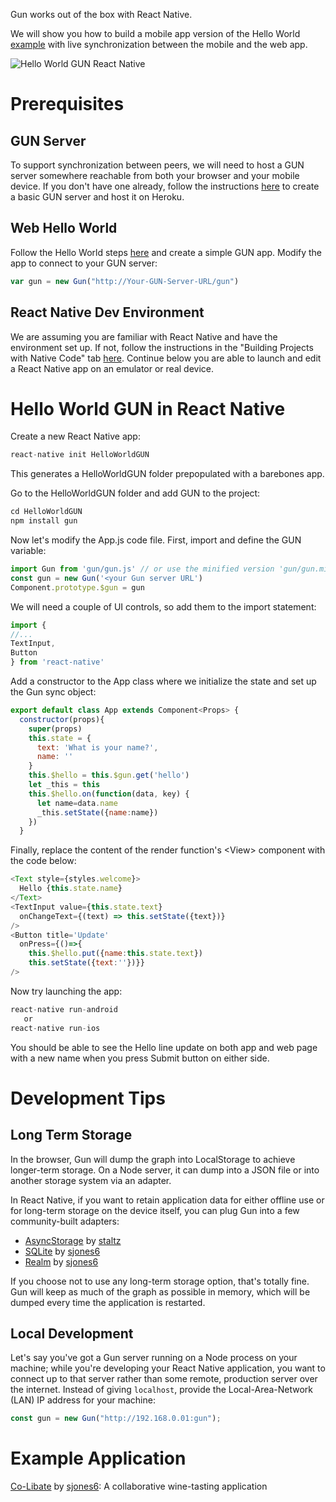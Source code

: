Gun works out of the box with React Native.

We will show you how to build a mobile app version of the Hello World [example](https://gun.eco/docs/Hello-World) with live synchronization between the mobile and the web app.

![Hello World GUN React Native](https://raw.githubusercontent.com/bogdant/bogdant/master/HelloGunReactNative.jpg)

# Prerequisites

## GUN Server
To support synchronization between peers, we will need to host a GUN server somewhere reachable from both your browser and your mobile device. If you don't have one already, follow the instructions [here](https://gun.eco/docs/Hello-World#synchronising-multiple-computers) to create a basic GUN server and host it on Heroku.

## Web Hello World
Follow the Hello World steps [here](https://gun.eco/docs/Hello-World) and create a simple GUN app. Modify the app to connect to your GUN server:

```javascript
var gun = new Gun("http://Your-GUN-Server-URL/gun")
```

## React Native Dev Environment
We are assuming you are familiar with React Native and have the environment set up. If not, follow the instructions in the "Building Projects with Native Code" tab [here](https://facebook.github.io/react-native/docs/getting-started.html). Continue below you are able to launch and edit a React Native app on an emulator or real device. 

# Hello World GUN in React Native
Create a new React Native app:
```javascript
react-native init HelloWorldGUN
```
This generates a HelloWorldGUN folder prepopulated with a barebones app. 

Go to the HelloWorldGUN folder and add GUN to the project:
```javascript
cd HelloWorldGUN
npm install gun
```
Now let's modify the App.js code file. First, import and define the GUN variable:
```javascript
import Gun from 'gun/gun.js' // or use the minified version 'gun/gun.min.js'
const gun = new Gun('<your Gun server URL')
Component.prototype.$gun = gun
```
We will need a couple of UI controls, so add them to the import statement:
```javascript
import {
//...
TextInput,
Button
} from 'react-native' 
```
Add a constructor to the App class where we initialize the state and set up the Gun sync object:
```javascript
export default class App extends Component<Props> {
  constructor(props){
    super(props)
    this.state = {
      text: 'What is your name?',
      name: ''
    }
    this.$hello = this.$gun.get('hello')
    let _this = this
    this.$hello.on(function(data, key) {
      let name=data.name
      _this.setState({name:name})
    })
  }
```
Finally, replace the content of the render function's  \<View\> component with the code below: 
```javascript
<Text style={styles.welcome}>
  Hello {this.state.name}
</Text>
<TextInput value={this.state.text}
  onChangeText={(text) => this.setState({text})} 
/>
<Button title='Update' 
  onPress={()=>{
    this.$hello.put({name:this.state.text})
    this.setState({text:''})}}
/>
```
Now try launching the app:
```javascript
react-native run-android 
   or
react-native run-ios
```
You should be able to see the Hello line update on both app and web page with a new name when you press Submit button on either side.
# Development Tips
## Long Term Storage

In the browser, Gun will dump the graph into LocalStorage to achieve longer-term storage. On a Node server, it can dump into a JSON file or into another storage system via an adapter.

In React Native, if you want to retain application data for either offline use or for long-term storage on the device itself, you can plug Gun into a few community-built adapters:

* [AsyncStorage](https://github.com/staltz/gun-asyncstorage) by [staltz](https://github.com/staltz)
* [SQLite](https://github.com/sjones6/gun-react-native-sqlite) by [sjones6](https://github.com/sjones6)
* [Realm](https://github.com/sjones6/gun-realm) by [sjones6](https://github.com/sjones6)

If you choose not to use any long-term storage option, that's totally fine. Gun will keep as much of the graph as possible in memory, which will be dumped every time the application is restarted.

## Local Development

Let's say you've got a Gun server running on a Node process on your machine; while you're developing your React Native application, you want to connect up to that server rather than some remote, production server over the internet. Instead of giving `localhost`, provide the Local-Area-Network (LAN) IP address for your machine:

```javascript
const gun = new Gun("http://192.168.0.01:gun");
```

# Example Application

[Co-Libate](https://github.com/sjones6/co-libate) by [sjones6](https://github.com/sjones6): A collaborative wine-tasting application

